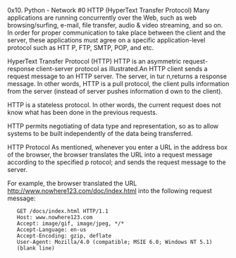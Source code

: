 0x10. Python - Network #0
HTTP (HyperText Transfer Protocol)
Many applications are running concurrently over the Web, such as web browsing/surfing, e-mail, file transfer, audio & video streaming, and so on. In order
for proper communication to take place between the client and the server, these applications must agree on a specific application-level protocol such as HTT
P, FTP, SMTP, POP, and etc.

HyperText Transfer Protocol (HTTP)
HTTP is an asymmetric request-response client-server protocol as illustrated.An HTTP client sends a request message to an HTTP server. The server, in tur
n,returns a response message. In other words, HTTP is a pull protocol, the client pulls information from the server (instead of server pushes information d
own to the client).

HTTP is a stateless protocol. In other words, the current request does not know what has been done in the previous requests.

HTTP permits negotiating of data type and representation, so as to allow systems to be built independently of the data being transferred.

HTTP Protocol
As mentioned, whenever you enter a URL in the address box of the browser, the browser translates the URL into a request message according to the specified p
rotocol; and sends the request message to the server.

For example, the browser translated the URL http://www.nowhere123.com/doc/index.html into the following request message:

       GET /docs/index.html HTTP/1.1
       Host: www.nowhere123.com
       Accept: image/gif, image/jpeg, */*
       Accept-Language: en-us
       Accept-Encoding: gzip, deflate
       User-Agent: Mozilla/4.0 (compatible; MSIE 6.0; Windows NT 5.1)
       (blank line)
